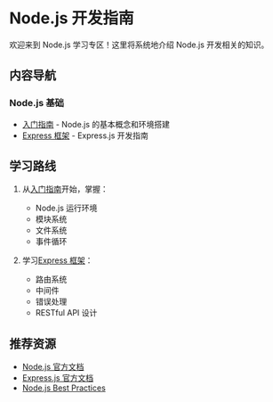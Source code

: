 # Node.js 开发指南

欢迎来到 Node.js 学习专区！这里将系统地介绍 Node.js 开发相关的知识。

## 内容导航

### Node.js 基础
- [入门指南](/backend/nodejs/getting-started) - Node.js 的基本概念和环境搭建
- [Express 框架](/backend/nodejs/express) - Express.js 开发指南

## 学习路线

1. 从[入门指南](/backend/nodejs/getting-started)开始，掌握：
   - Node.js 运行环境
   - 模块系统
   - 文件系统
   - 事件循环

2. 学习[Express 框架](/backend/nodejs/express)：
   - 路由系统
   - 中间件
   - 错误处理
   - RESTful API 设计

## 推荐资源

- [Node.js 官方文档](https://nodejs.org/zh-cn/docs)
- [Express.js 官方文档](https://expressjs.com/zh-cn/)
- [Node.js Best Practices](https://github.com/goldbergyoni/nodebestpractices)